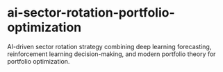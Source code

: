 # ai-sector-rotation-portfolio-optimization
AI-driven sector rotation strategy combining deep learning forecasting, reinforcement learning decision-making, and modern portfolio theory for portfolio optimization.
